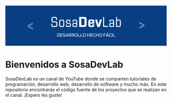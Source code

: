 ![Banner](assets/banner.png)

# Bienvenidos a SosaDevLab

SosaDevLab es un canal de YouTube donde se comparten tutoriales de programación, desarrollo web, desarrollo de software y mucho más. En este repositorio encontrarás el código fuente de los proyectos que se realizan en el canal. ¡Espero les guste!
